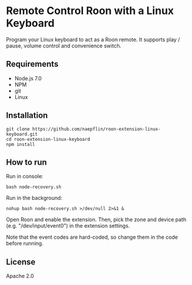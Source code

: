 # Remote Control Roon with a Linux Keyboard

Program your Linux keyboard to act as a Roon remote. It supports play / pause, volume control and convenience switch.

## Requirements

- Node.js 7.0
- NPM
- git
- Linux

## Installation

```
git clone https://github.com/naepflin/roon-extension-linux-keyboard.git
cd roon-extension-linux-keyboard
npm install
```

## How to run

Run in console:

`bash node-recovery.sh`

Run in the background:

`nohup bash node-recovery.sh >/dev/null 2>&1 &`

Open Roon and enable the extension. Then, pick the zone and device path (e.g. "/dev/input/event0") in the extension settings.

Note that the event codes are hard-coded, so change them in the code before running.

## License

Apache 2.0
